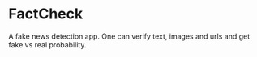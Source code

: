 # FactCheck
A fake news detection app. One can verify text, images and urls and get fake vs real probability.
